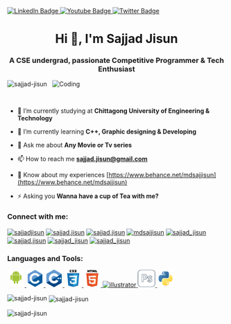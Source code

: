<div id="badges">
  <a href="your-linkedin-URL">
    <img src="[https://img.shields.io/badge/LinkedIn-blue?style=for-the-badge&logo=linkedin&logoColor=white](https://giphy.com/stickers/hacktiv8-coding-codingfromhome-fromhome-M9gbBd9nbDrOTu1Mqx)" alt="LinkedIn Badge"/>
  </a>
  <a href="your-youtube-URL">
    <img src="https://img.shields.io/badge/YouTube-red?style=for-the-badge&logo=youtube&logoColor=white" alt="Youtube Badge"/>
  </a>
  <a href="your-twitter-URL">
    <img src="https://img.shields.io/badge/Twitter-blue?style=for-the-badge&logo=twitter&logoColor=white" alt="Twitter Badge"/>
  </a>
</div>

<h1 align="center">Hi 👋, I'm Sajjad Jisun</h1>
<h3 align="center">A CSE undergrad, passionate Competitive Programmer & Tech Enthusiast</h3>

<img align="right" alt="Coding" width="400" src="https://media.licdn.com/dms/image/v2/D5612AQGOmwfIE5mlWA/article-cover_image-shrink_720_1280/article-cover_image-shrink_720_1280/0/1674617947228?e=1733356800&v=beta&t=N2QT8FPhu76WGm6IbzkoLolbWaUIHoqKnvSyQ11eVNs">

<p align="left"> <img src="https://komarev.com/ghpvc/?username=sajjad-jisun&label=Profile%20views&color=0e75b6&style=flat" alt="sajjad-jisun" /> </p>

<p align="left"> <a href="https://twitter.com/" target="blank"><img src="https://img.shields.io/twitter/follow/?logo=twitter&style=for-the-badge" alt="" /></a> </p>

- 🔭 I’m currently studying at **Chittagong University of Engineering & Technology**

- 🌱 I’m currently learning **C++, Graphic designing & Developing**

- 💬 Ask me about **Any Movie or Tv series**

- 📫 How to reach me **sajjad.jisun@gmail.com**

- 📄 Know about my experiences [https://www.behance.net/mdsajjisun](https://www.behance.net/mdsajjisun)

- ⚡ Asking you **Wanna have a cup of Tea with me?**

<h3 align="left">Connect with me:</h3>
<p align="left">
<a href="https://linkedin.com/in/sajjadjisun" target="blank"><img align="center" src="https://raw.githubusercontent.com/rahuldkjain/github-profile-readme-generator/master/src/images/icons/Social/linked-in-alt.svg" alt="sajjadjisun" height="30" width="40" /></a>
<a href="https://fb.com/sajjad.jisun" target="blank"><img align="center" src="https://raw.githubusercontent.com/rahuldkjain/github-profile-readme-generator/master/src/images/icons/Social/facebook.svg" alt="sajjad.jisun" height="30" width="40" /></a>
<a href="https://instagram.com/sajjad.jisun" target="blank"><img align="center" src="https://raw.githubusercontent.com/rahuldkjain/github-profile-readme-generator/master/src/images/icons/Social/instagram.svg" alt="sajjad.jisun" height="30" width="40" /></a>
<a href="https://www.behance.net/mdsajjisun" target="blank"><img align="center" src="https://raw.githubusercontent.com/rahuldkjain/github-profile-readme-generator/master/src/images/icons/Social/behance.svg" alt="mdsajjisun" height="30" width="40" /></a>
<a href="https://www.codechef.com/users/sajjad_jisun" target="blank"><img align="center" src="https://cdn.jsdelivr.net/npm/simple-icons@3.1.0/icons/codechef.svg" alt="sajjad_jisun" height="30" width="40" /></a>
<a href="https://codeforces.com/profile/sajjad.jisun" target="blank"><img align="center" src="https://raw.githubusercontent.com/rahuldkjain/github-profile-readme-generator/master/src/images/icons/Social/codeforces.svg" alt="sajjad.jisun" height="30" width="40" /></a>
<a href="https://www.leetcode.com/sajjad_jisun" target="blank"><img align="center" src="https://raw.githubusercontent.com/rahuldkjain/github-profile-readme-generator/master/src/images/icons/Social/leet-code.svg" alt="sajjad_jisun" height="30" width="40" /></a>
<a href="https://discord.gg/sajjad_jisun" target="blank"><img align="center" src="https://raw.githubusercontent.com/rahuldkjain/github-profile-readme-generator/master/src/images/icons/Social/discord.svg" alt="sajjad_jisun" height="30" width="40" /></a>
</p>

<h3 align="left">Languages and Tools:</h3>
<p align="left"> <a href="https://developer.android.com" target="_blank" rel="noreferrer"> <img src="https://raw.githubusercontent.com/devicons/devicon/master/icons/android/android-original-wordmark.svg" alt="android" width="40" height="40"/> </a> <a href="https://www.cprogramming.com/" target="_blank" rel="noreferrer"> <img src="https://raw.githubusercontent.com/devicons/devicon/master/icons/c/c-original.svg" alt="c" width="40" height="40"/> </a> <a href="https://www.w3schools.com/cpp/" target="_blank" rel="noreferrer"> <img src="https://raw.githubusercontent.com/devicons/devicon/master/icons/cplusplus/cplusplus-original.svg" alt="cplusplus" width="40" height="40"/> </a> <a href="https://www.w3schools.com/css/" target="_blank" rel="noreferrer"> <img src="https://raw.githubusercontent.com/devicons/devicon/master/icons/css3/css3-original-wordmark.svg" alt="css3" width="40" height="40"/> </a> <a href="https://www.w3.org/html/" target="_blank" rel="noreferrer"> <img src="https://raw.githubusercontent.com/devicons/devicon/master/icons/html5/html5-original-wordmark.svg" alt="html5" width="40" height="40"/> </a> <a href="https://www.adobe.com/in/products/illustrator.html" target="_blank" rel="noreferrer"> <img src="https://www.vectorlogo.zone/logos/adobe_illustrator/adobe_illustrator-icon.svg" alt="illustrator" width="40" height="40"/> </a> <a href="https://www.photoshop.com/en" target="_blank" rel="noreferrer"> <img src="https://raw.githubusercontent.com/devicons/devicon/master/icons/photoshop/photoshop-line.svg" alt="photoshop" width="40" height="40"/> </a> <a href="https://www.python.org" target="_blank" rel="noreferrer"> <img src="https://raw.githubusercontent.com/devicons/devicon/master/icons/python/python-original.svg" alt="python" width="40" height="40"/> </a> </p>

<p><img align="left" src="https://github-readme-stats.vercel.app/api/top-langs?username=sajjad-jisun&show_icons=true&locale=en&layout=compact" alt="sajjad-jisun" /></p>

<p>&nbsp;<img align="center" src="https://github-readme-stats.vercel.app/api?username=sajjad-jisun&show_icons=true&locale=en" alt="sajjad-jisun" /></p>

<p><img align="center" src="https://github-readme-streak-stats.herokuapp.com/?user=sajjad-jisun&" alt="sajjad-jisun" /></p>
